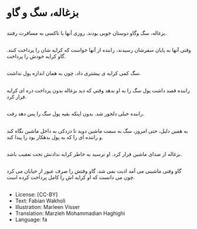 # بزغاله، سگ و گاو

##
بزغاله، سگ وگاو دوستان خوبی بودند. روزی آنها با تاکسی به مسافرت رفتند.

##
وقتی آنها به پایان سفرشان رسیدند، راننده از آنها خواست که کرایه شان را پرداخت کنند. گاو کرایه خودش را پرداخت.

##
سگ کمی کرایه ی بیشتری داد، چون به همان اندازه پول نداشت.

##
راننده قصد داشت پول سگ را به او بدهد وقتی که دید بزغاله بدون پرداخت ذره ای کرایه فرار کرد.

##
راننده خیلی دلخور شد. بدون اینکه بقیه پول سگ را پس دهد رفت.

##
به همین دلیل، حتی امروز، سگ به سمت ماشین دوید تا دزدکی به داخل ماشین نگاه کند و راننده ای را که به پول بدهکار بود را پیدا کند.

##
بزغاله از صدای ماشین فرار کرد. او ترسید به خاطر کرایه ندادنش تحت تعقیب باشد.

##
گاو وقتی ماشینی می آمد اذیت نمی شد. گاو وقتش را صرف عبور از خیابان می کرد چون می دانست که او کرایه اش را کامل پرداخت کرده است.

##
* License: [CC-BY]
* Text: Fabian Wakholi
* Illustration: Marleen Visser
* Translation: Marzieh Mohammadian Haghighi
* Language: fa
